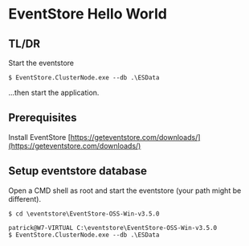 ﻿# EventStore Hello World

## TL/DR

Start the eventstore

```
$ EventStore.ClusterNode.exe --db .\ESData
```

...then start the application.

## Prerequisites

Install EventStore [https://geteventstore.com/downloads/](https://geteventstore.com/downloads/)

## Setup eventstore database

Open a CMD shell as root and start the eventstore (your path might be different).

```
$ cd \eventstore\EventStore-OSS-Win-v3.5.0

patrick@W7-VIRTUAL C:\eventstore\EventStore-OSS-Win-v3.5.0
$ EventStore.ClusterNode.exe --db .\ESData
```
